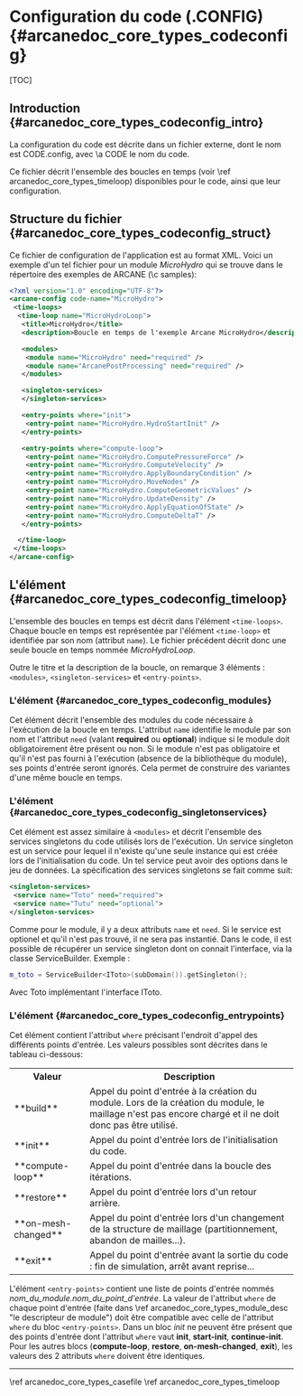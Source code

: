 ﻿# Configuration du code (.CONFIG) {#arcanedoc_core_types_codeconfig}

[TOC]

## Introduction {#arcanedoc_core_types_codeconfig_intro}

<!-- présente le fichier de configuration d'un exécutable -->
<!-- réalisé avec la plate-forme %Arcane. Ce fichier contient entre autre la description des -->
<!-- boucles en temps disponibles. -->

La configuration du code est décrite dans un fichier externe,
dont le nom est CODE.config, avec \a CODE le nom du code.
  
Ce fichier décrit l'ensemble des boucles en temps
(voir \ref arcanedoc_core_types_timeloop) disponibles pour
le code, ainsi que leur configuration.

## Structure du fichier {#arcanedoc_core_types_codeconfig_struct}

Ce fichier de configuration de l'application est au format XML.
Voici un exemple d'un tel fichier pour un module <em>MicroHydro</em> qui
se trouve dans le répertoire des exemples de ARCANE (\c samples):

```xml
<?xml version="1.0" encoding="UTF-8"?>
<arcane-config code-name="MicroHydro">
 <time-loops>
  <time-loop name="MicroHydroLoop">
   <title>MicroHydro</title>
   <description>Boucle en temps de l'exemple Arcane MicroHydro</description>

   <modules>
    <module name="MicroHydro" need="required" />
    <module name="ArcanePostProcessing" need="required" />
   </modules>

   <singleton-services>
   </singleton-services>

   <entry-points where="init">
    <entry-point name="MicroHydro.HydroStartInit" />
   </entry-points>

   <entry-points where="compute-loop">
    <entry-point name="MicroHydro.ComputePressureForce" />
    <entry-point name="MicroHydro.ComputeVelocity" />
    <entry-point name="MicroHydro.ApplyBoundaryCondition" />
    <entry-point name="MicroHydro.MoveNodes" />
    <entry-point name="MicroHydro.ComputeGeometricValues" />
    <entry-point name="MicroHydro.UpdateDensity" />
    <entry-point name="MicroHydro.ApplyEquationOfState" />
    <entry-point name="MicroHydro.ComputeDeltaT" />
   </entry-points>

  </time-loop>
 </time-loops>
</arcane-config>
```

## L'élément <time-loops>  {#arcanedoc_core_types_codeconfig_timeloop}

L'ensemble des boucles en temps est décrit dans l'élément
`<time-loops>`. Chaque boucle en temps est représentée
par l'élément `<time-loop>` et identifiée par son nom (attribut
`name`). Le fichier précédent décrit donc une seule boucle en temps 
nommée <em>MicroHydroLoop</em>.
  
Outre le titre et la description de la boucle, on remarque 3 éléments :
`<modules>`, `<singleton-services>` et `<entry-points>`.

### L'élément <modules> {#arcanedoc_core_types_codeconfig_modules}

Cet élément décrit l'ensemble des modules du code nécessaire à
l'exécution de la boucle en temps. L'attribut `name` identifie
le module par son nom et l'attribut `need` (valant **required**
ou **optional**) indique si le module doit obligatoirement être
présent ou non. Si le module n'est pas obligatoire et qu'il
n'est pas fourni à l'exécution (absence de la bibliothèque
du module), ses points d'entrée seront ignorés. Cela permet
de construire des variantes d'une même boucle en temps.

### L'élément <singleton-services> {#arcanedoc_core_types_codeconfig_singletonservices}

Cet élément est assez similaire à `<modules>` et décrit
l'ensemble des services singletons du code utilisés lors
de l'exécution. Un service singleton est un service pour lequel il
n'existe qu'une seule instance qui est créée lors de
l'initialisation du code. Un tel service peut avoir des options dans
le jeu de données. La spécification des services singletons se fait
comme suit:

```xml
<singleton-services>
 <service name="Toto" need="required">
 <service name="Tutu" need="optional">
</singleton-services>
```
  
Comme pour le module, il y a deux attributs `name`
et `need`. Si le service est optionel et qu'il n'est pas trouvé,
il ne sera pas instantié. Dans le code, il est possible de
récupérer un service singleton dont on connait l'interface, via
la classe ServiceBuilder. Exemple :

```cpp
m_toto = ServiceBuilder<IToto>(subDomain()).getSingleton();
```

Avec Toto implémentant l'interface IToto.

### L'élément <entry-points> {#arcanedoc_core_types_codeconfig_entrypoints}

Cet élément contient l'attribut `where` précisant
l'endroit d'appel des différents points d'entrée. Les valeurs possibles
sont décrites dans le tableau ci-dessous:

<table>

<tr>
<th>Valeur</th>
<th>Description</th>
</tr>

<tr>
<td> **build** </td>
<td>Appel du point d'entrée à la création du module. Lors
de la création du module, le maillage n'est pas encore chargé et il
ne doit donc pas être utilisé.</td>
</tr>

<tr>
<td> **init** </td>
<td>Appel du point d'entrée lors de l'initialisation du code.</td>
</tr>

<tr>
<td> **compute-loop** </td>
<td>Appel du point d'entrée dans la boucle des itérations.</td>
</tr>

<tr>
<td> **restore** </td>
<td>Appel du point d'entrée lors d'un retour arrière.</td>
</tr>

<tr>
<td> **on-mesh-changed** </td>
<td>Appel du point d'entrée lors d'un changement 
de la structure de maillage (partitionnement, abandon de
mailles...).</td>
</tr>

<tr>
<td> **exit** </td>
<td>Appel du point d'entrée avant la sortie
du code : fin de simulation, arrêt avant reprise...</td>
</tr>

</table>

L'élément `<entry-points>` contient une liste de points d'entrée
nommés *nom_du_module.nom_du_point_d'entrée*. La valeur de l'attribut
`where` de chaque point d'entrée (faite dans \ref
arcanedoc_core_types_module_desc "le descripteur de module") doit être compatible
avec celle de l'attribut `where` du bloc `<entry-points>`. Dans un
bloc *init* ne peuvent être présent que des points d'entrée dont
l'attribut `where` vaut **init**, **start-init**,
**continue-init**. Pour les autres blocs (**compute-loop**,
**restore**, **on-mesh-changed**, **exit**), les valeurs des 2
attributs `where` doivent être identiques.


____

<div class="section_buttons">
<span class="back_section_button">
\ref arcanedoc_core_types_casefile
</span>
<span class="next_section_button">
\ref arcanedoc_core_types_timeloop
</span>
</div>